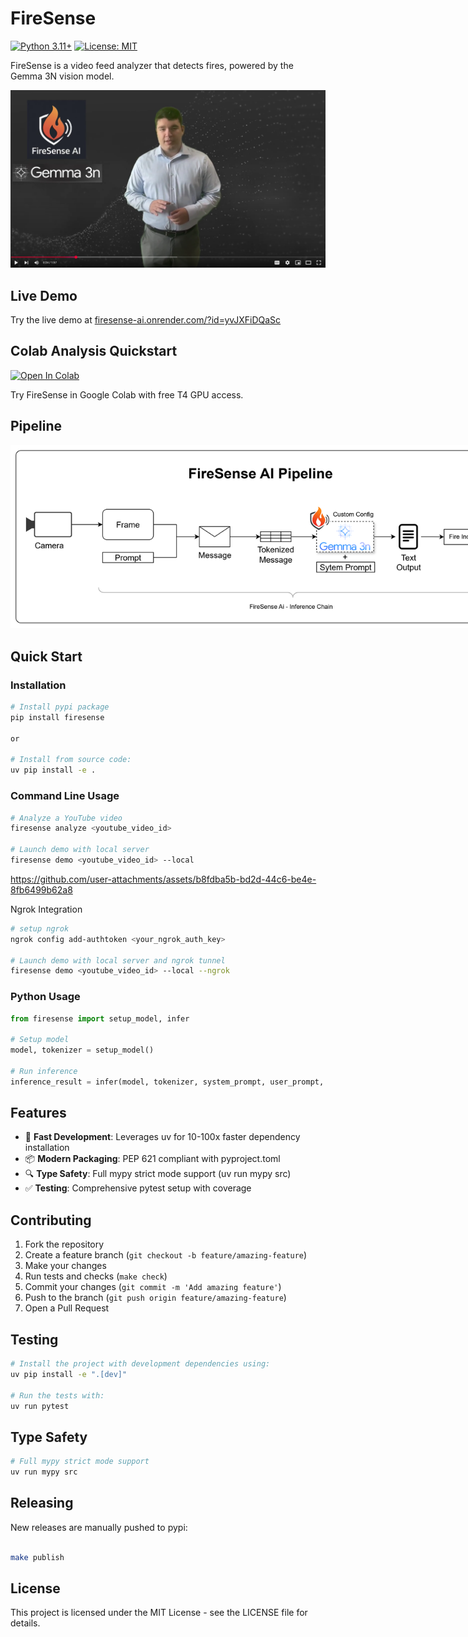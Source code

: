 # FireSense

[![Python 3.11+](https://img.shields.io/badge/python-3.11+-blue.svg)](https://www.python.org/downloads/)
[![License: MIT](https://img.shields.io/badge/License-MIT-yellow.svg)](https://opensource.org/licenses/MIT)

FireSense is a video feed analyzer that detects fires, powered by the Gemma 3N vision model.

<a href="https://youtu.be/16kw5rZLims">
  <img src="images/presentation.png" alt="FireSense Demo" width="800px">
</a>

## Live Demo

Try the live demo at <a href="https://firesense-ai.onrender.com/?id=yvJXFiDQaSc" target="_blank">firesense-ai.onrender.com/?id=yvJXFiDQaSc</a>

## Colab Analysis Quickstart

<a href="https://colab.research.google.com/github/gregorymulla/firesense_ai/blob/main/examples/firesense_quickstart.ipynb" target="_blank">
  <img src="https://colab.research.google.com/assets/colab-badge.svg" alt="Open In Colab"/>
</a>

Try FireSense in Google Colab with free T4 GPU access.



## Pipeline

<img src="images/pipeline.png" alt="FireSense Pipeline" style="max-width: 800px;">



## Quick Start



### Installation

```bash
# Install pypi package
pip install firesense

or

# Install from source code:
uv pip install -e .
```

### Command Line Usage

```bash
# Analyze a YouTube video
firesense analyze <youtube_video_id>

# Launch demo with local server
firesense demo <youtube_video_id> --local

```



https://github.com/user-attachments/assets/b8fdba5b-bd2d-44c6-be4e-8fb6499b62a8





Ngrok Integration
```bash
# setup ngrok
ngrok config add-authtoken <your_ngrok_auth_key>

# Launch demo with local server and ngrok tunnel
firesense demo <youtube_video_id> --local --ngrok

```

### Python Usage

```python
from firesense import setup_model, infer

# Setup model
model, tokenizer = setup_model()

# Run inference
inference_result = infer(model, tokenizer, system_prompt, user_prompt, image_path)
```

## Features

- 🚀 **Fast Development**: Leverages uv for 10-100x faster dependency installation
- 📦 **Modern Packaging**: PEP 621 compliant with pyproject.toml
- 🔍 **Type Safety**: Full mypy strict mode support (uv run mypy src)
- ✅ **Testing**: Comprehensive pytest setup with coverage



## Contributing

1. Fork the repository
2. Create a feature branch (`git checkout -b feature/amazing-feature`)
3. Make your changes
4. Run tests and checks (`make check`)
5. Commit your changes (`git commit -m 'Add amazing feature'`)
6. Push to the branch (`git push origin feature/amazing-feature`)
7. Open a Pull Request

## Testing

```bash
# Install the project with development dependencies using:
uv pip install -e ".[dev]"

# Run the tests with:
uv run pytest

```

## Type Safety

```bash
# Full mypy strict mode support 
uv run mypy src
```

## Releasing

New releases are manually pushed to pypi:

```bash

make publish
```

## License

This project is licensed under the MIT License - see the LICENSE file for details.
